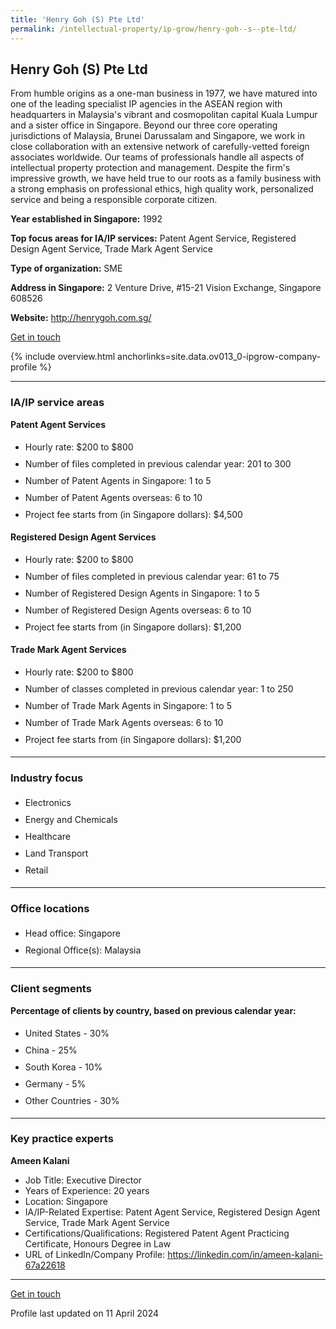 ```yaml
---
title: 'Henry Goh (S) Pte Ltd'
permalink: /intellectual-property/ip-grow/henry-goh--s--pte-ltd/
---
```


## Henry Goh (S) Pte Ltd

From humble origins as a one-man business in 1977, we have matured into one of the leading specialist IP agencies in the ASEAN region with headquarters in Malaysia's vibrant and cosmopolitan capital Kuala Lumpur and a sister office in Singapore. Beyond our three core operating jurisdictions of Malaysia, Brunei Darussalam and Singapore, we work in close collaboration with an extensive network of carefully-vetted foreign associates worldwide. Our teams of professionals handle all aspects of intellectual property protection and management. Despite the firm's impressive growth, we have held true to our roots as a family business with a strong emphasis on professional ethics, high quality work, personalized service and being a responsible corporate citizen.

<b>Year established in Singapore:</b> 1992

<b>Top focus areas for IA/IP services:</b> Patent Agent Service, Registered Design Agent Service, Trade Mark Agent Service

<b>Type of organization:</b> SME

<b>Address in Singapore:</b> 2 Venture Drive, #15-21 Vision Exchange, Singapore 608526

<b>Website:</b> <a href='http://henrygoh.com.sg/'>http://henrygoh.com.sg/</a>

<a class='btn' href='https://form.gov.sg/67ce8100acebbee2f4cafc02' target='_blank' rel='noopener'>Get in touch</a>

{% include overview.html anchorlinks=site.data.ov013_0-ipgrow-company-profile %}

---
<a name='ip-related-service-areas'></a>
### IA/IP service areas

**Patent Agent Services**

<ul>
<li style='line-height: 27px; margin: 0px 0px !important'>Hourly rate:  $200 to $800</li>
<li style='line-height: 27px; margin: 0px 0px !important'>Number of files completed in previous calendar year: 201 to 300</li>
<li style='line-height: 27px; margin: 0px 0px !important'>Number of Patent Agents in Singapore: 1 to 5</li>
<li style='line-height: 27px; margin: 0px 0px !important'>Number of Patent Agents overseas: 6 to 10</li>
<li style='line-height: 27px; margin: 0px 0px !important'>Project fee starts from (in Singapore dollars):  $4,500</li>
</ul>

**Registered Design Agent Services**

<ul>
<li style='line-height: 27px; margin: 0px 0px !important'>Hourly rate: $200 to $800</li>
<li style='line-height: 27px; margin: 0px 0px !important'>Number of files completed in previous calendar year: 61 to 75</li>
<li style='line-height: 27px; margin: 0px 0px !important'>Number of Registered Design Agents in Singapore: 1 to 5</li>
<li style='line-height: 27px; margin: 0px 0px !important'>Number of Registered Design Agents overseas: 6 to 10</li>
<li style='line-height: 27px; margin: 0px 0px !important'>Project fee starts from (in Singapore dollars): $1,200</li>
</ul>

**Trade Mark Agent Services**

<ul>
<li style='line-height: 27px; margin: 0px 0px !important'>Hourly rate:  $200 to $800</li>
<li style='line-height: 27px; margin: 0px 0px !important'>Number of classes completed in previous calendar year: 1 to 250</li>
<li style='line-height: 27px; margin: 0px 0px !important'>Number of Trade Mark Agents in Singapore: 1 to 5</li>
<li style='line-height: 27px; margin: 0px 0px !important'>Number of Trade Mark Agents overseas: 6 to 10</li>
<li style='line-height: 27px; margin: 0px 0px !important'>Project fee starts from (in Singapore dollars):  $1,200</li>
</ul>

---
<a name='industry-focus'></a>
### Industry focus

<ul><li style='line-height: 27px; margin: 0px 0px !important'> Electronics</li><li style='line-height: 27px; margin: 0px 0px !important'>Energy and Chemicals</li><li style='line-height: 27px; margin: 0px 0px !important'>Healthcare</li><li style='line-height: 27px; margin: 0px 0px !important'>Land Transport</li><li style='line-height: 27px; margin: 0px 0px !important'>Retail</li></ul>

---
<a name='office-locations'></a>
### Office locations

<ul><li style='line-height: 27px; margin: 0px 0px !important'> Head office: Singapore</li><li style='line-height: 27px; margin: 0px 0px !important'>Regional Office(s): Malaysia</li></ul>

---
<a name='client-segments'></a>
### Client segments

**Percentage of clients by country, based on previous calendar year:**

<ul><li style='line-height: 27px; margin: 0px 0px !important'> United States - 30%</li><li style='line-height: 27px; margin: 0px 0px !important'>China - 25%</li><li style='line-height: 27px; margin: 0px 0px !important'>South Korea - 10%</li><li style='line-height: 27px; margin: 0px 0px !important'>Germany - 5%</li><li style='line-height: 27px; margin: 0px 0px !important'>Other Countries - 30%</li></ul>

---
<a name='key-practice-experts'></a>
### Key practice experts

**Ameen Kalani**

- Job Title: Executive Director
- Years of Experience: 20 years
- Location: Singapore
- IA/IP-Related Expertise: Patent Agent Service, Registered Design Agent Service, Trade Mark Agent Service
- Certifications/Qualifications: Registered Patent Agent Practicing Certificate, Honours Degree in Law 
- URL of LinkedIn/Company Profile: <a href="https://linkedin.com/in/ameen-kalani-67a22618" target="_blank" rel="noopener">https://linkedin.com/in/ameen-kalani-67a22618</a>

---
<p>
<a class='btn' href='https://form.gov.sg/67ce8100acebbee2f4cafc02' target='_blank' rel='noopener'>Get in touch</a>
</p>
Profile last updated on 11 April 2024
